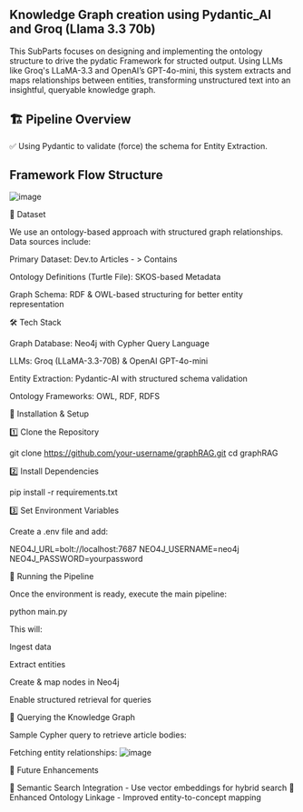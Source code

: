 ## Knowledge Graph creation using Pydantic_AI and Groq (Llama 3.3 70b)

This SubParts focuses on designing and implementing the ontology structure to drive the pydatic Framework for structed output.  Using LLMs like Groq's LLaMA-3.3 and OpenAI’s GPT-4o-mini, this system extracts and maps relationships between entities, transforming unstructured text into an insightful, queryable knowledge graph.

## 🏗️ Pipeline Overview

✅ Using Pydantic to validate (force) the schema for Entity Extraction.

## Framework Flow Structure 
![image](https://github.com/user-attachments/assets/88b703f6-e9d6-475d-a5da-1cc6e4449735)

📂 Dataset

We use an ontology-based approach with structured graph relationships. Data sources include:

Primary Dataset: Dev.to Articles - > Contains 

Ontology Definitions (Turtle File): SKOS-based Metadata

Graph Schema: RDF & OWL-based structuring for better entity representation


🛠️ Tech Stack

Graph Database: Neo4j with Cypher Query Language

LLMs: Groq (LLaMA-3.3-70B) & OpenAI GPT-4o-mini

Entity Extraction: Pydantic-AI with structured schema validation

Ontology Frameworks: OWL, RDF, RDFS


🔧 Installation & Setup

1️⃣ Clone the Repository

git clone https://github.com/your-username/graphRAG.git
cd graphRAG

2️⃣ Install Dependencies

pip install -r requirements.txt

3️⃣ Set Environment Variables

Create a .env file and add:

NEO4J_URL=bolt://localhost:7687
NEO4J_USERNAME=neo4j
NEO4J_PASSWORD=yourpassword


🚀 Running the Pipeline

Once the environment is ready, execute the main pipeline:

python main.py

This will:

Ingest data

Extract entities

Create & map nodes in Neo4j

Enable structured retrieval for queries

🎯 Querying the Knowledge Graph

Sample Cypher query to retrieve article bodies:

Fetching entity relationships:
![image](https://github.com/user-attachments/assets/c9b60d34-6120-4469-b36a-976c39b0cb18)



📌 Future Enhancements

🚀 Semantic Search Integration - Use vector embeddings for hybrid search
🔗 Enhanced Ontology Linkage - Improved entity-to-concept mapping

